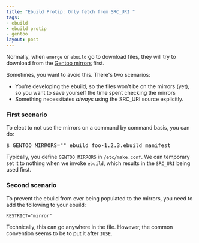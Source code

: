 ```yaml
--- 
title: "Ebuild Protip: Only fetch from SRC_URI "
tags: 
- ebuild
- ebuild protip
- gentoo
layout: post
---
```

Normally, when `emerge` or `ebuild` go to download files, they will try to download from the [Gentoo mirrors](http://www.gentoo.org/main/en/mirrors2.xml) first.

Sometimes, you want to avoid this. There's two scenarios:

 * You're developing the ebuild, so the files won't be on the mirrors (yet), so you want to save yourself the time spent checking the mirrors
 * Something necessitates _always_ using the SRC\_URI source explicitly.
 
### First scenario

To elect to not use the mirrors on a command by command basis, you can do:

<pre class="terminal unix"><samp class="shell prompt">$</samp> <kbd class="shell">GENTOO_MIRRORS="" ebuild foo-1.2.3.ebuild manifest</kbd></pre>

Typically, you define `GENTOO_MIRRORS` in `/etc/make.conf`. We can temporary set it to nothing when we invoke `ebuild`, which results in the `SRC_URI` being used first.

### Second scenario

To prevent the ebuild from ever being populated to the mirrors, you need to add the following to your ebuild:

    RESTRICT="mirror"

Technically, this can go anywhere in the file. However, the common convention seems to be to put it after `IUSE`.
